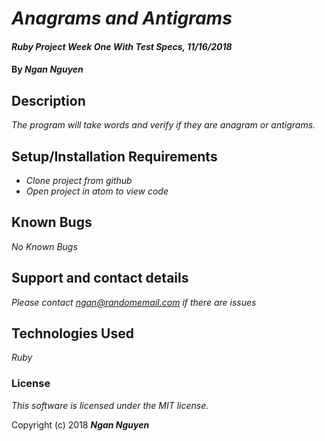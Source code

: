 # _Anagrams and Antigrams_

#### _Ruby Project Week One With Test Specs, 11/16/2018_

#### By _**Ngan Nguyen**_

## Description

_The program will take words and verify if they are anagram or antigrams._

## Setup/Installation Requirements

* _Clone project from github_
* _Open project in atom to view code_

## Known Bugs

_No Known Bugs_

## Support and contact details

_Please contact ngan@randomemail.com if there are issues_

## Technologies Used

_Ruby_

### License

*This software is licensed under the MIT license.*

Copyright (c) 2018 **_Ngan Nguyen_**
